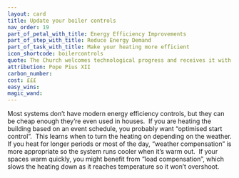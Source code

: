 ```yaml
---
layout: card
title: Update your boiler controls
nav_order: 19
part_of_petal_with_title: Energy Efficiency Improvements
part_of_step_with_title: Reduce Energy Demand
part_of_task_with_title: Make your heating more efficient
icon_shortcode: boilercontrols
quote: The Church welcomes technological progress and receives it with love.
attribution: Pope Pius XII
carbon_number: 
cost: £££
easy_wins: 
magic_wand: 
---
```


<p>Most systems don’t have modern energy efficiency controls, but they can be cheap enough they’re even used in houses.  If you are heating the building based on an event schedule, you probably want “optimised start control”.  This learns when to turn the heating on depending on the weather. If you heat for longer periods or most of the day, “weather compensation” is more appropriate so the system runs cooler when it’s warm out.  If your spaces warm quickly, you might benefit from “load compensation”, which slows the heating down as it reaches temperature so it won’t overshoot.</p> 
